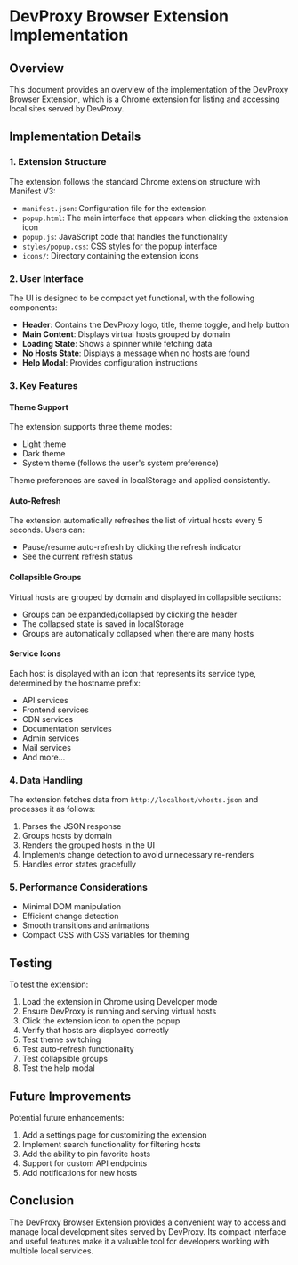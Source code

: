 # DevProxy Browser Extension Implementation

## Overview

This document provides an overview of the implementation of the DevProxy Browser Extension, which is a Chrome extension for listing and accessing local sites served by DevProxy.

## Implementation Details

### 1. Extension Structure

The extension follows the standard Chrome extension structure with Manifest V3:

- `manifest.json`: Configuration file for the extension
- `popup.html`: The main interface that appears when clicking the extension icon
- `popup.js`: JavaScript code that handles the functionality
- `styles/popup.css`: CSS styles for the popup interface
- `icons/`: Directory containing the extension icons

### 2. User Interface

The UI is designed to be compact yet functional, with the following components:

- **Header**: Contains the DevProxy logo, title, theme toggle, and help button
- **Main Content**: Displays virtual hosts grouped by domain
- **Loading State**: Shows a spinner while fetching data
- **No Hosts State**: Displays a message when no hosts are found
- **Help Modal**: Provides configuration instructions

### 3. Key Features

#### Theme Support

The extension supports three theme modes:
- Light theme
- Dark theme
- System theme (follows the user's system preference)

Theme preferences are saved in localStorage and applied consistently.

#### Auto-Refresh

The extension automatically refreshes the list of virtual hosts every 5 seconds. Users can:
- Pause/resume auto-refresh by clicking the refresh indicator
- See the current refresh status

#### Collapsible Groups

Virtual hosts are grouped by domain and displayed in collapsible sections:
- Groups can be expanded/collapsed by clicking the header
- The collapsed state is saved in localStorage
- Groups are automatically collapsed when there are many hosts

#### Service Icons

Each host is displayed with an icon that represents its service type, determined by the hostname prefix:
- API services
- Frontend services
- CDN services
- Documentation services
- Admin services
- Mail services
- And more...

### 4. Data Handling

The extension fetches data from `http://localhost/vhosts.json` and processes it as follows:

1. Parses the JSON response
2. Groups hosts by domain
3. Renders the grouped hosts in the UI
4. Implements change detection to avoid unnecessary re-renders
5. Handles error states gracefully

### 5. Performance Considerations

- Minimal DOM manipulation
- Efficient change detection
- Smooth transitions and animations
- Compact CSS with CSS variables for theming

## Testing

To test the extension:

1. Load the extension in Chrome using Developer mode
2. Ensure DevProxy is running and serving virtual hosts
3. Click the extension icon to open the popup
4. Verify that hosts are displayed correctly
5. Test theme switching
6. Test auto-refresh functionality
7. Test collapsible groups
8. Test the help modal

## Future Improvements

Potential future enhancements:

1. Add a settings page for customizing the extension
2. Implement search functionality for filtering hosts
3. Add the ability to pin favorite hosts
4. Support for custom API endpoints
5. Add notifications for new hosts

## Conclusion

The DevProxy Browser Extension provides a convenient way to access and manage local development sites served by DevProxy. Its compact interface and useful features make it a valuable tool for developers working with multiple local services.
